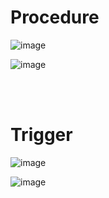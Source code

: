 # Procedure 

![image](https://user-images.githubusercontent.com/84604563/165426234-f1799432-f547-4f92-920e-8ff4d9060cb2.png)  

![image](https://user-images.githubusercontent.com/84604563/165426312-f5266a3c-9b8d-42a5-a783-2f3feb549e2b.png)  

<br></br>

# Trigger
![image](https://user-images.githubusercontent.com/84604563/165426520-a90c7f67-f208-4672-921b-4aec58d37dd1.png)  

![image](https://user-images.githubusercontent.com/84604563/165426614-0126f77c-fc87-4b2d-af20-8237707448bd.png)  
